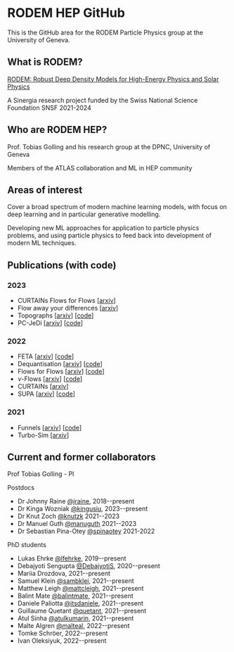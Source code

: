 # RODEM HEP GitHub

This is the GitHub area for the RODEM Particle Physics group at the University of Geneva.

## What is RODEM?

[RODEM: Robust Deep Density Models for High-Energy Physics and Solar Physics](https://rodem.ch/)

A Sinergia research project funded by the Swiss National Science Foundation SNSF 2021-2024

## Who are RODEM HEP?

Prof. Tobias Golling and his research group at the DPNC, University of Geneva

Members of the ATLAS collaboration and ML in HEP community

## Areas of interest

Cover a broad spectrum of modern machine learning models, with focus on deep learning and in particular generative modelling.

Developing new ML approaches for application to particle physics problems, and using particle physics to feed back into development of modern ML techniques.

## Publications (with code)

### 2023

- CURTAINs Flows for Flows [[arxiv](https://arxiv.org/abs/2305.04646)]
- Flow away your differences [[arxiv](https://arxiv.org/abs/2304.14963)]
- Topographs [[arxiv](https://arxiv.org/abs/2303.13937)] [[code](https://github.com/rodem-hep/Topographs/)]
- PC-JeDi [[arxiv](https://arxiv.org/abs/2303.05376)] [[code](https://github.com/rodem-hep/PC-JeDi)]

### 2022

- FETA [[arxiv](http://arxiv.org/abs/2212.11285)] [[code](https://github.com/rmastand/FETA/)]
- Dequantisation [[arxiv](https://arxiv.org/abs/2211.02486)] [[code](https://github.com/rodem-hep/dequantile)]
- Flows for Flows [[arxiv](https://arxiv.org/abs/2211.02487)] [[code](https://github.com/rodem-hep/flows4flows)]
- $\nu$-Flows [[arxiv](https://arxiv.org/abs/2207.00664)] [[code](https://github.com/rodem-hep/neutrino_flows)]
- CURTAINs [[arxiv](https://arxiv.org/abs/2203.09470)]
- SUPA [[arxiv](https://arxiv.org/abs/2202.05012)] [[code](https://github.com/rodem-hep/SUPA)]

### 2021

- Funnels [[arxiv](https://arxiv.org/abs/2112.08069)] [[code](https://github.com/rodem-hep/funnels_repo)]
- Turbo-Sim [[arxiv](https://arxiv.org/abs/2112.10629)]

## Current and former collaborators

Prof Tobias Golling - PI

Postdocs

- Dr Johnny Raine [@jraine](https://github.com/jraine), 2018--present
- Dr Kinga Wozniak [@kingusiu](https://github.com/kingusiu), 2023--present
- Dr Knut Zoch [@knutzk](https://github.com/knutzk) 2021--2023
- Dr Manuel Guth [@manuguth](https://github.com/manuguth) 2021--2023
- Dr Sebastian Pina-Otey [@spinaotey](https://github.com/spinaotey) 2021-2022

PhD students

- Lukas Ehrke [@lfehrke](https://github.com/lfehrke), 2019--present
- Debajyoti Sengupta [@DebajyotiS](https://github.com/DebajyotiS), 2020--present
- Mariia Drozdova, 2021--present
- Samuel Klein [@sambklei](https://github.com/sambklei), 2021--present
- Matthew Leigh [@mattcleigh](https://github.com/mattcleigh), 2021--present
- Balint Mate [@balintmate](https://github.com/balintmate), 2021--present
- Daniele Paliotta [@itsdaniele](https://github.com/itsdaniele), 2021--present
- Guillaume Quetant [@quetant](https://github.com/quetant), 2021--present
- Atul Sinha [@atulkumarin](https://github.com/atulkumarin), 2021--present
- Malte Algren [@malteal](https://github.com/malteal), 2022--present
- Tomke Schröer, 2022--present
- Ivan Oleksiyuk, 2022--present
